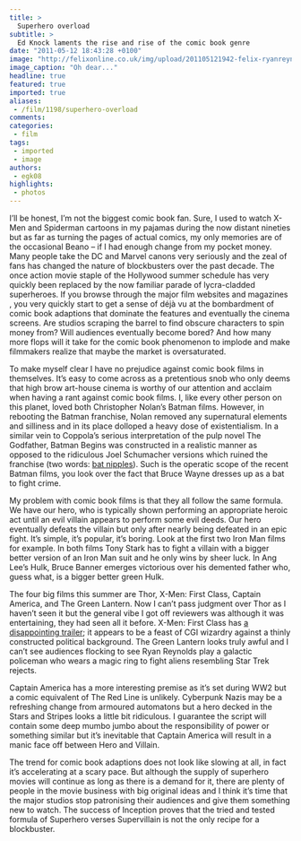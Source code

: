 ```yaml
---
title: >
  Superhero overload
subtitle: >
  Ed Knock laments the rise and rise of the comic book genre
date: "2011-05-12 18:43:28 +0100"
image: "http://felixonline.co.uk/img/upload/201105121942-felix-ryanreynoldsglfanart-large-072009.jpg"
image_caption: "Oh dear..."
headline: true
featured: true
imported: true
aliases:
 - /film/1198/superhero-overload
comments:
categories:
 - film
tags:
 - imported
 - image
authors:
 - egk08
highlights:
 - photos
---
```


I’ll be honest, I’m not the biggest comic book fan. Sure, I used to watch X-Men and Spiderman cartoons in my pajamas during the now distant nineties but as far as turning the pages of actual comics, my only memories are of the occasional Beano – if I had enough change from my pocket money. Many people take the DC and Marvel canons very seriously and the zeal of fans has changed the nature of blockbusters over the past decade. The once action movie staple of the Hollywood summer schedule has very quickly been replaced by the now familiar parade of lycra-cladded superheroes. If you browse through the major film websites and magazines , you very quickly start to get a sense of déjà vu at the bombardment of comic book adaptions that dominate the features and eventually the cinema screens. Are studios scraping the barrel to find obscure characters to spin money from? Will audiences eventually become bored? And how many more flops will it take for the comic book phenomenon to implode and make filmmakers realize that maybe the market is oversaturated.

To make myself clear I have no prejudice against comic book films in themselves. It’s easy to come across as a pretentious snob who only deems that high brow art-house cinema is worthy of our attention and acclaim when having a rant against comic book films. I, like every other person on this planet, loved both Christopher Nolan’s Batman films. However, in rebooting the Batman franchise, Nolan removed any supernatural elements and silliness and in its place dolloped a heavy dose of existentialism. In a similar vein to Coppola’s serious interpretation of the pulp novel The Godfather, Batman Begins was constructed in a realistic manner as opposed to the ridiculous Joel Schumacher versions which ruined the franchise (two words: [bat nipples](http://www.411mania.com/siteimages/batman-george-clooney_63829.jpg)). Such is the operatic scope of the recent Batman films, you look over the fact that Bruce Wayne dresses up as a bat to fight crime.

My problem with comic book films is that they all follow the same formula. We have our hero, who is typically shown performing an appropriate heroic act until an evil villain appears to perform some evil deeds. Our hero eventually defeats the villain but only after nearly being defeated in an epic fight. It’s simple, it’s popular, it’s boring. Look at the first two Iron Man films for example. In both films Tony Stark has to fight a villain with a bigger better version of an Iron Man suit and he only wins by sheer luck. In Ang Lee’s Hulk, Bruce Banner emerges victorious over his demented father who, guess what, is a bigger better green Hulk.

The four big films this summer are Thor, X-Men: First Class, Captain America, and The Green Lantern. Now I can’t pass judgment over Thor as I haven’t seen it but the general vibe I got off reviewers was although it was entertaining, they had seen all it before. X-Men: First Class has [a disappointing trailer](http://www.youtube.com/watch?v=UrbHykKUfTM); it appears to be a feast of CGI wizardry against a thinly constructed political background. The Green Lantern looks truly awful and I can’t see audiences flocking to see Ryan Reynolds play a galactic policeman who wears a magic ring to fight aliens resembling Star Trek rejects.

Captain America has a more interesting premise as it’s set during WW2 but a comic equivalent of The Red Line is unlikely. Cyberpunk Nazis may be a refreshing change from armoured automatons but a hero decked in the Stars and Stripes looks a little bit ridiculous. I guarantee the script will contain some deep mumbo jumbo about the responsibility of power or something similar but it’s inevitable that Captain America will result in a manic face off between Hero and Villain.

The trend for comic book adaptions does not look like slowing at all, in fact it’s accelerating at a scary pace. But although the supply of superhero movies will continue as long as there is a demand for it, there are plenty of people in the movie business with big original ideas and I think it’s time that the major studios stop patronising their audiences and give them something new to watch. The success of Inception proves that the tried and tested formula of Superhero verses Supervillain is not the only recipe for a blockbuster.
